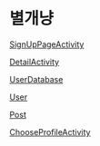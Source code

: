 별개냥
=

[SignUpPageActivity](https://github.com/heesoo-park/TeamAssignment3_2/blob/dev/SignUpPageActivity.md)

[DetailActivity](https://github.com/heesoo-park/TeamAssignment3_2/blob/dev/DetailPageActivity.md)

[UserDatabase](https://github.com/heesoo-park/TeamAssignment3_2/blob/dev/UserDatabase.md)

[User](https://github.com/heesoo-park/TeamAssignment3_2/blob/dev/User.md)

[Post](https://github.com/heesoo-park/TeamAssignment3_2/blob/dev/Post.md)

[ChooseProfileActivity](https://github.com/heesoo-park/TeamAssignment3_2/blob/dev/ChooseProfileActivity.md)
